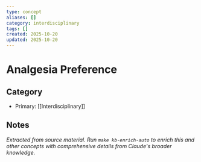 ```yaml
---
type: concept
aliases: []
category: interdisciplinary
tags: []
created: 2025-10-20
updated: 2025-10-20
---
```


# Analgesia Preference

## Category

- Primary: [[Interdisciplinary]]

## Notes

*Extracted from source material. Run `make kb-enrich-auto` to enrich this and other concepts with comprehensive details from Claude's broader knowledge.*
